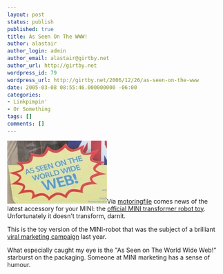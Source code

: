 ```yaml
---
layout: post
status: publish
published: true
title: As Seen On The WWW!
author: alastair
author_login: admin
author_email: alastair@girtby.net
author_url: http://girtby.net
wordpress_id: 79
wordpress_url: http://girtby.net/2006/12/26/as-seen-on-the-www
date: 2005-03-08 08:55:46.000000000 -06:00
categories:
- Linkpimpin'
- Or Something
tags: []
comments: []
---
```

<a href="http://www.gbmini.net/gallery/general2005/Robot1?full=1"><img src="/images/as-seen-on-the-www.jpg" alt="As Seen On The World Wide Web" width="231" height="146" class="lede"/></a>Via [motoringfile](http://www.motoringfile.com) comes news of the latest accessory for your MINI: the [official MINI transformer robot toy](http://www.gbmini.net/gallery/general2005/Robot1?full=1). Unfortunately it doesn't transform, darnit.

This is the toy version of the MINI-robot that was the subject of a brilliant [viral marketing campaign](http://motoringfile.com/2004/05/20/whats_the_deal_with_men_of_metal) last year.

What especially caught my eye is the "As Seen on The World Wide Web!" starburst on the packaging. Someone at MINI marketing has a sense of humour.
